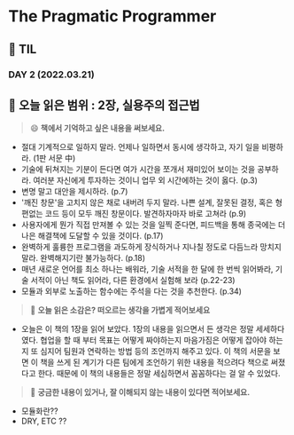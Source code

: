 # The Pragmatic Programmer
## :pencil: TIL  
### DAY 2 (2022.03.21)
:book: 오늘 읽은 범위 : 2장, 실용주의 접근법
---
> :smile: **책에서 기억하고 싶은 내용을 써보세요.**
 - 절대 기계적으로 일하지 말라. 언제나 일하면서 동시에 생각하고, 자기 일을 비평하라. (1판 서문 中)
 - 기술에 뒤쳐지는 기분이 든다면 여가 시간을 쪼개서 재미있어 보이는 것을 공부하라. 여러분 자신에게 투자하는 것이니 업무 외 시간에하는 것이 옳다. (p.3)
 - 변명 말고 대안을 제시하라. (p.7)
 - '깨진 창문'을 고치지 않은 채로 내버려 두지 말라. 나쁜 설계, 잘못된 결정, 혹은 형편없는 코드 등이 모두 깨진 창문이다. 발견하자마자 바로 고쳐라 (p.9)
 - 사용자에게 뭔가 직접 만져볼 수 있는 것을 일찍 준다면, 피드백을 통해 종국에는 더 나은 해결책에 도달할 수 있을 것이다. (p.17)
 - 완벽하게 훌륭한 프로그램을 과도하게 장식하거나 지나칠 정도로 다듬느라 망치지 말라. 완벽해지기란 불가능하다. (p.18)
 - 매년 새로운 언어를 최소 하나는 배워라, 기술 서적을 한 달에 한 번씩 읽어봐라, 기술 서적이 아닌 책도 읽어라, 다른 환경에서 실험해 보라 (p.22-23)
 - 모듈과 외부로 노출하는 함수에는 주석을 다는 것을 추천한다. (p.34)
 
> :thinking: **오늘 읽은 소감은? 떠오르는 생각을 가볍게 적어보세요**
 - 오늘은 이 책의 1장을 읽어 보았다. 1장의 내용을 읽으면서 든 생각은 정말 세세하다였다. 협업을 할 때 부터 목표는 어떻게 짜야하는지 마음가짐은 어떻게 잡아야 하는지 또 심지어 팀원과 연락하는 방법 등의 조언까지 해주고 있다. 이 책의 서문을 보면 이 책을 쓰게 된 계기가 다른 팀에게 조언하기 위한 내용을 적으려다 책으로 써졌다고 한다. 때문에 이 책의 내용들은 정말 세심하면서 꼼꼼하다는 걸 알 수 있었다.

> :mag_right: **궁금한 내용이 있거나, 잘 이해되지 않는 내용이 있다면 적어보세요.**
 - 모듈화란??
 - DRY, ETC ??

